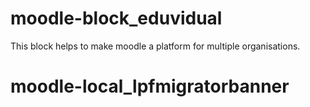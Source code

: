 # moodle-block_eduvidual

This block helps to make moodle a platform for multiple organisations.
# moodle-local_lpfmigratorbanner

